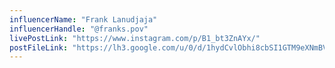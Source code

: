```yaml
---
influencerName: "Frank Lanudjaja"
influencerHandle: "@franks.pov"
livePostLink: "https://www.instagram.com/p/B1_bt3ZnAYx/"
postFileLink: "https://lh3.google.com/u/0/d/1hydCvlObhi8cbSI1GTM9eXNmBVdrEkFo"
---
```

